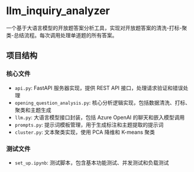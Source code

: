 # llm_inquiry_analyzer

一个基于大语言模型的开放题答案分析工具，实现对开放题答案的清洗-打标-聚类-总结流程。每次调用处理单道题的所有答案。

## 项目结构

### 核心文件
- `api.py`: FastAPI 服务器实现，提供 REST API 接口，处理请求验证和错误处理
- `opening_question_analysis.py`: 核心分析逻辑实现，包括数据清洗、打标、聚类和主题生成
- `llm.py`: 大语言模型接口封装，包括 Azure OpenAI 的聊天和嵌入模型调用
- `prompts.py`: 提示词模板管理，用于生成标注和主题提取的提示词
- `cluster.py`: 文本聚类实现，使用 PCA 降维和 K-means 聚类

### 测试文件
- `set_up.ipynb`: 测试脚本，包含基本功能测试、并发测试和负载测试
